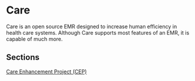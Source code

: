 # Care 

Care is an open source EMR designed to increase human efficiency in health care systems.
Although Care supports most features of an EMR, it is capable of much more.

## Sections

[Care Enhancement Project (CEP)](/docs/care/CEP/)
